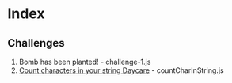 # Index

## Challenges

1. Bomb has been planted! - challenge-1.js
2. [Count characters in your string Daycare](https://www.codewars.com/kata/52efefcbcdf57161d4000091/train/javascript) - countCharInString.js
